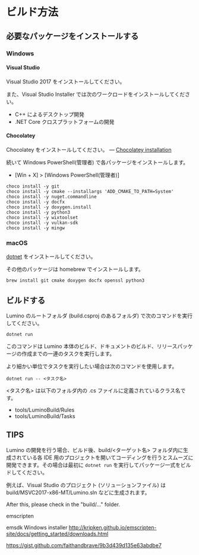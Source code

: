 ビルド方法
========


必要なパッケージをインストールする
--------
### Windows

#### Visual Studio
Visual Studio 2017 をインストールしてください。

また、Visual Studio Installer では次のワークロードをインストールしてください。
* C++ によるデスクトップ開発
* .NET Core クロスプラットフォームの開発


#### Chocolatey
Chocolatey をインストールしてください。
― [Chocolatey installation](https://chocolatey.org/docs/installation)

続いて Windows PowerShell(管理者) で各パッケージをインストールします。 
- [Win + X] > [Windows PowerShell(管理者)]

```
choco install -y git
choco install -y cmake --installargs 'ADD_CMAKE_TO_PATH=System'
choco install -y nuget.commandline
choco install -y docfx
choco install -y doxygen.install
choco install -y python3
choco install -y wixtoolset
choco install -y vulkan-sdk
choco install -y mingw
```

### macOS
[dotnet](https://docs.microsoft.com/ja-jp/dotnet/core/macos-prerequisites?tabs=netcore2x) をインストールしてください。

その他のパッケージは homebrew でインストールします。
```
brew install git cmake doxygen docfx openssl python3
```


ビルドする
--------
Lumino のルートフォルダ (build.csproj のあるフォルダ) で次のコマンドを実行してください。

```
dotnet run
```

このコマンドは Lumino 本体のビルド、ドキュメントのビルド、リリースパッケージの作成までの一連のタスクを実行します。

より細かい単位でタスクを実行したい場合は次のコマンドを使用します。

```
dotnet run -- <タスク名>
```

<タスク名> は以下のフォルダ内の .cs ファイルに定義されているクラス名です。
- tools/LuminoBuild/Rules
- tools/LuminoBuild/Tasks


TIPS
--------
Lumino の開発を行う場合、ビルド後、build/<ターゲット名> フォルダ内に生成されている各 IDE 用のプロジェクトを開いてコーディングを行うとスムーズに開発できます。その場合は最初に `dotnet run` を実行してパッケージ一式をビルドしてください。

例えば、Visual Studio のプロジェクト (ソリューションファイル) は build/MSVC2017-x86-MT/Lumino.sln などに生成されます。


After this, please check in the "build/..." folder.


emscripten

emsdk Windows installer
http://kripken.github.io/emscripten-site/docs/getting_started/downloads.html

https://gist.github.com/faithandbrave/9b3d439d135e63abdbe7
